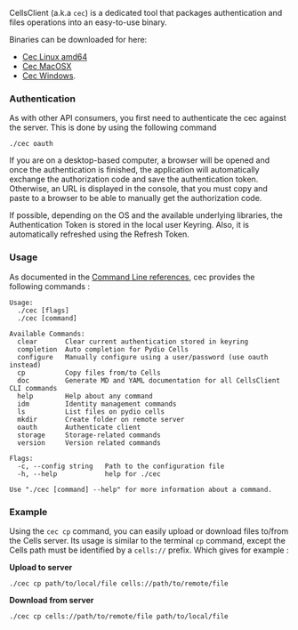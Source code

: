 CellsClient (a.k.a `cec`) is a dedicated tool that packages authentication and files operations into an easy-to-use binary. 

Binaries can be downloaded for here: 

- [Cec Linux amd64](https://download.pydio.com/latest/cells-client/release/{latest}/linux-amd64/cec)
- [Cec MacOSX](https://download.pydio.com/latest/cells-client/release/{latest}/darwin-amd64/cec) 
- [Cec Windows](https://download.pydio.com/latest/cells-client/release/{latest}/windows-amd64/cec.exe). 

### Authentication

As with other API consumers, you first need to authenticate the cec against the server. This is done by using the following command 

```
./cec oauth
```
If you are on a desktop-based computer, a browser will be opened and once the authentication is finished, the application will automatically exchange the authorization code and save the authentication token. Otherwise, an URL is displayed in the console, that you must copy and paste to a browser to be able to manually get the authorization code.

If possible, depending on the OS and the available underlying libraries, the Authentication Token is stored in the local user Keyring. Also, it is automatically refreshed using the Refresh Token.

### Usage

As documented in the [Command Line references](./cells-client-cec), cec provides the following commands :

```
Usage:
  ./cec [flags]
  ./cec [command]

Available Commands:
  clear       Clear current authentication stored in keyring
  completion  Auto completion for Pydio Cells
  configure   Manually configure using a user/password (use oauth instead)
  cp          Copy files from/to Cells
  doc         Generate MD and YAML documentation for all CellsClient CLI commands
  help        Help about any command
  idm         Identity management commands
  ls          List files on pydio cells
  mkdir       Create folder on remote server
  oauth       Authenticate client
  storage     Storage-related commands
  version     Version related commands

Flags:
  -c, --config string   Path to the configuration file
  -h, --help            help for ./cec

Use "./cec [command] --help" for more information about a command.
```

### Example

Using the `cec cp` command, you can easily upload or download files to/from the Cells server. Its usage is similar to the terminal `cp` command, except the Cells path must be identified by a `cells://` prefix. Which gives for example : 

**Upload to server**
```
./cec cp path/to/local/file cells://path/to/remote/file
```

**Download from server**
```
./cec cp cells://path/to/remote/file path/to/local/file
```